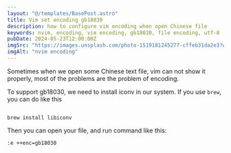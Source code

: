 ```yaml
---
layout: "@/templates/BasePost.astro"
title: Vim set encoding gb18030
description: how to configure vim encoding when open Chinese file
keywords: nvim, encoding, vim encoding, gb18030, file encoding, utf-8
pubDate: 2024-05-23T12:00:00Z
imgSrc: "https://images.unsplash.com/photo-1519181245277-cffeb31da2e3?w=800&auto=format&fit=crop&q=60&ixlib=rb-4.0.3&ixid=M3wxMjA3fDB8MHxzZWFyY2h8Mnx8Q2hpbmVzZXxlbnwwfHwwfHx8MA%3D%3D"
imgAlt: "nvim encoding"
---
```


Sometimes when we open some Chinese text file, vim can not show it properly, most of the problems are the problem of encoding.

To support gb18030, we need to install iconv in our system. If you use `brew`, you can do like this

```

brew install libiconv
```

Then you can open your file, and run command like this:

```
:e ++enc=gb18030
```
